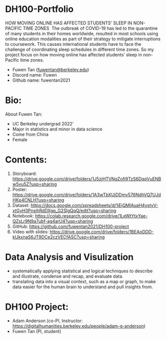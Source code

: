 # DH100-Portfolio
HOW MOVING ONLINE HAS AFFECTED  STUDENTS' SLEEP IN NON-PACIFIC TIME ZONES 
The outbreak of COVID-19 has led to the quarantine of many students in their homes worldwide, resulted in most schools using online education modalities as part of their strategy to mitigate interruptions to coursework. This causes international students have to face the challenge of coordinating sleep schedules in different time zones. So my project focus on how moving online has affected students’ sleep in non-Pacific time zones.

* Fuwen Tan (fuwentan@berkeley.edu)
* Discord name: Fuwen
* Github name: fuwentan2021

# Bio:

About Fuwen Tan:
* UC Berkeley undergrad 2022' 
* Major in statistics and minor in data science 
* Come from China
* Female

# Contents:
1. Storyboard: https://drive.google.com/drive/folders/1J5zjHTVNqZofi9TzS6DqpVuENBw5vu5Z?usp=sharing
2. Poster: https://drive.google.com/drive/folders/1A3wTbXUjDDmv576NdhVQ7UJdHKp4CNLH?usp=sharing
3. Dataset: https://docs.google.com/spreadsheets/d/1iEjQMlAuaH4ystyV-xtGyH3PnsihRdDXgp_G2SlgQqQ/edit?usp=sharing
4. Notebook: https://colab.research.google.com/drive/1LeWtYtxYae-QZsLr9N9a7ubf-ag4arU4?usp=sharing
5. GitHub: https://github.com/fuwentan2021/DH100-project
6. Video with slides: https://drive.google.com/drive/folders/1BEAoDDD-kUkxnaS6JT9DCe2czVECfASC?usp=sharing

# Data Analysis and Visulization
* systematically applying statistical and  logical techniques to describe and illustrate, condense and recap, and evaluate data.
* translating data into a visual context, such as a map or graph, to make data easier for the human brain to understand and pull insights from.

# DH100 Project: 
* Adam Anderson (co-PI, Instructor: https://digitalhumanities.berkeley.edu/people/adam-g-anderson)
* Fuwen Tan (PI, student)




